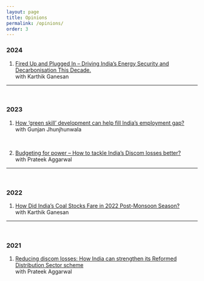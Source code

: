 ```yaml
---
layout: page
title: Opinions
permalink: /opinions/
order: 3
---
```



### 2024  
1.  [Fired Up and Plugged In – Driving India’s Energy Security and Decarbonisation This Decade.](https://www.thehindu.com/opinion/op-ed/fired-up-and-plugged-in-driving-indias-energy-security-and-decarbonisation-this-decade/article67765417.ece)  
with Karthik Ganesan

---
<br>


### 2023  
1.  [How ‘green skill’ development can help fill India’s employment gap?](https://theprint.in/opinion/how-green-skill-development-can-help-fill-indias-employment-gap/1670055/)  
with Gunjan Jhunjhunwala
<br>

2. [Budgeting for power – How to tackle India’s Discom losses better?](https://www.ceew.in/blogs/budgeting-for-power-sector-tackling-discom-losses-india)  
with Prateek Aggarwal

---
<br>


### 2022
1. [How Did India’s Coal Stocks Fare in 2022 Post-Monsoon Season?](https://www.ceew.in/blogs/how-can-india-overcome-coal-shortage-crisis-and-build-stocks-for-thermal-plants)  
with Karthik Ganesan

---
<br>

### 2021
1. [Reducing discom losses: How India can strengthen its Reformed Distribution Sector scheme](https://economictimes.indiatimes.com/industry/energy/power/reducing-discom-losses-how-india-can-strengthen-its-reformed-distribution-sector-scheme/articleshow/88467473.cms)  
with Prateek Aggarwal


